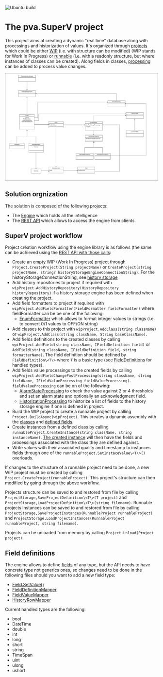 ![Ubuntu build](https://github.com/PVanack/pva.SuperV/actions/workflows/dotnet-ubuntu.yml/badge.svg?event=push)
# The pva.SuperV project
This project aims at creating a dynamic "real time" database along with processings and historization of values.
It's organized through [projects](/pva.SuperV.Engine/Project.cs)
which could be either [WIP](/pva.SuperV.Engine/WipProject.cs)
(i.e. with structure can be modified) (WIP stands for Work In Progress) or
[runnable](/pva.SuperV.Engine/RunnableProject.cs) (i.e. with a readonly
structure, but where instances of classes can be created).
Along fields in classes, [processing](/pva.SuperV.Engine/Processing/FieldValueProcessing.cs) can be added to process value changes.

![Structure diagram](/drawings/Structure.drawio.png)

## Solution orgnization
The solution is composed of the following projects:
- The [Engine](/pva.SuperV.Engine) which holds all the intelligence
- The [REST API](/pva.SuperV.Api) which allows to access the engine from clients.

## SuperV project workflow
Project creation workflow using the engine library is as follows (the same can be achieved using the [REST API with those calls](/pva.SuperV.Api/pva.SuperV.Api.http):
- Create an empty WIP (Work In Progress) project through `Project.CreateProject(String projectName)` or `CreateProject(string projectName, string? historyStorageEngineConnectionString)`. For the historyStorageConnectionString, see [history storage](pva.SuperV.Engine/HistoryStorage/HistoryStorage.md)
- Add history repositories to project if required with `wipProject.AddHistoryRepository(HistoryRepository historyRepository)` if a history storage engine has been defined when creating the project.
- Add field formatters to project if required with `wipProject.AddFieldFormatter(FieldFormatter fieldFormatter)` where fieldFormatter can be be one of the following:
	- [EnumFormatter](/pva.SuperV.Engine/FieldFormatters/FieldFormatter.md#Enum-formatter) which allows to format integer values to strings (i.e. to convert 0/1 values to OFF/ON string)
- Add classes to this project with `wipProject.AddClass(string className)` or `wipProject.AddClass(string className, String baseClassName)`.
- Add fields definitions to the created classes by calling `wpiProject.AddField(string className, IFieldDefinition field)` or
`AddField(string className, IFieldDefinition field, string formatterName)`. The field definition should be defined by `FieldDefinition\<T\>` where `T` is a basic type (see [FieldDefinitions](#Field-definitions) for handled types).
- Add fields value processings to the created fields by calling `wipProject.AddFieldChangePostProcessing(string className, string fieldName, IFieldValueProcessing fieldValueProcessing)`. `fieldValueProcessing` can be on of the following:
	- [AlarmStateProcessing](/pva.SuperV.Engine/Processing/FieldValueProcessing.md#Alarm-state-processing)  to check the value against 2 or 4 thresholds and set an alarm state and optionally an acknowledgment field.
	- [HistorizationProcessing](/pva.SuperV.Engine/Processing/FieldValueProcessing.md#Historization-processing) to historize a list of fields to the history storage engine if one is defined in project.
- Build the WIP project to create a runnable project by calling `Project.BuildAsync(wipProject)`. This creates a dynamic assembly
with the [classes](/pva.SuperV.Engine/Class.cs)
and [defined fields](/pva.SuperV.Engine/FiedldDefinitions.cs).
- Create instances from a defined class by calling `runnableProject.CreateInstance(string className, string instanceName)`.
[The created instance](/pva.SuperV.Engine/Instance.cs) will then have the fields and processings associated with the class
they are defined against.
- Write values with their associated quality and timestamp to instances fields through one of the
`runnableProject.SetInstaceValue\<T\>()` overloads.

If changes to the structure of a runnable project need to be done, a new WIP project must be created by calling
`Project.CreateProject(runnableProject)`. This project's structure can then modified by going through the above workflow.

Projects structure can be saved to and restored from file by calling `ProjectStorage,SaveProjectDefinition\<T\>(T project)` and
`ProjectStorage,LoadProjectDefinition\<T\>(string filename)`.
Runnable projects instances can be saved to and restored from file by calling
`ProjectStorage,SaveProjectInstances(RunnableProject runnableProject)` and
`ProjectStorage,LoadProjectInstances(RunnableProject runnableProject, string filename)`.

Projects can be unloaded from memory by calling `Project.Unload(Project project)`.

## Field definitions
The engine allows to define [fields](/pva.SuperV.Engine/FiedldDefinitions.cs) of any type,
but the API needs to have concrete type not generics ones, so changes need to be done in the following files should you 
want to add a new field type:
- [Field.SetValue()](/pva.SuperV.Engine/Field.cs)
- [FieldDefinitionMapper](/pva.SuperV.Model/FieldDefinitions/FieldDefinitionMapper.cs)
- [FieldValueMapper](/pva.SuperV.Model/Instances/FieldValueMapper.cs)
- [HistoryRowMapper](/pva.SuperV.Model/HistoryRetrieval/HistoryRowMapper.cs)

Current handled types are the following:
- bool
- DateTime
- double
- int
- long
- short
- string
- TimeSpan
- uint
- ulong
- ushort
